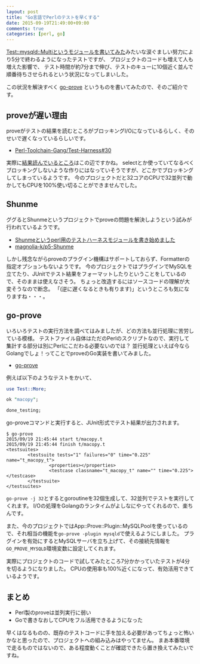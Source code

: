 ```yaml
---
layout: post
title: "Go言語でPerlのテストを早くする"
date: 2015-09-19T21:49:00+09:00
comments: true
categories: [perl, go]
---
```


[Test::mysqld::Multiというモジュールを書いてみた](http://shogo82148.github.io/blog/2015/06/20/test-mysqld-multi/)みたいな涙ぐましい努力により5分で終わるようになったテストですが、
プロジェクトのコードも増えて人も増えた影響で、
テスト時間が約7分まで伸び、テストのキューに10個近く並んで順番待ちさせられるという状況になってしまいした。

この状況を解決すべく [go-prove](https://github.com/shogo82148/go-prove) というものを書いてみたので、そのご紹介です。

## proveが遅い理由

proveがテストの結果を読むところがブロッキングI/Oになっているらしく、そのせいで遅くなっているらしいです。

- [Perl-Toolchain-Gang/Test-Harness#30](https://github.com/Perl-Toolchain-Gang/Test-Harness/issues/30)

実際に[結果読んでいるところ](https://github.com/Perl-Toolchain-Gang/Test-Harness/blob/a278e504794c649c61f2c362841eec1a9735a3d0/lib/TAP/Parser/Iterator/Process.pm#L245)はこの辺ですかね。
selectとか使っていてなるべくブロッキングしないような作りにはなっていそうですが、どこかでブロッキングしてしまっているようです。
今のプロジェクトだと32コアのCPUで32並列で動かしてもCPUを100%使い切ることができませんでした。


## Shunme

ググるとShunmeというプロジェクトでproveの問題を解決しようという試みが行われているようです。

- [Shunmeというperl用のテストハーネスモジュールを書き始めました](http://code-stylistics.net/archives/shunme.html)
- [magnolia-k/p5-Shunme](https://github.com/magnolia-k/p5-Shunme)

しかし残念ながらproveのプラグイン機構はサポートしておらず、Formatterの指定オプションもないようです。
今のプロジェクトではプラグインでMySQLを立てたり、JUnitでテスト結果をフォーマットしたりということをしているので、そのままは使えなさそう。
ちょっと改造するにはソースコードの理解が大変そうなので断念。
「(逆に遅くなるときも有ります)」というところも気になりますね・・・。


## go-prove

いろいろテストの実行方法を調べてはみましたが、どの方法も並行処理に苦労している模様。
テストファイル自体はただのPerlのスクリプトなので、実行して集計する部分は別にPerlにこだわる必要ないのでは？
並行処理といえば今ならGolangでしょ！ってことでproveのGo実装を書いてみました。

- [go-prove](https://github.com/shogo82148/go-prove)

例えば以下のようなテストをかいて、

``` perl t/macopy.t
use Test::More;

ok "macopy";

done_testing;
```

go-proveコマンドと実行すると、JUnit形式でテスト結果が出力されます。

```
$ go-prove
2015/09/19 21:45:44 start t/macopy.t
2015/09/19 21:45:44 finish t/macopy.t
<testsuites>
        <testsuite tests="1" failures="0" time="0.225" name="t_macopy_t">
		        <properties></properties>
				<testcase classname="t_macopy_t" name="" time="0.225"></testcase>
		</testsuite>
</testsuites>
```

`go-prove -j 32`とするとgoroutineを32個生成して、32並列でテストを実行してくれます。
I/Oの処理をGolangのランタイムがよしなにやってくれるので、楽ちんです。

また、今のプロジェクトではApp::Prove::Plugin::MySQLPoolを使っているので、それ相当の機能を`go-prove -plugin mysqld`で使えるようにしました。
プラグインを有効にするとMySQLサーバを立ち上げて、その接続先情報を`GO_PROVE_MYSQLD`環境変数に設定してくれます。


実際にプロジェクトのコードで試してみたところ7分かかっていたテストが4分を切るようになりました。
CPUの使用率も100%近くになって、有効活用できているようです。


## まとめ

- Perl製のproveは並列実行に弱い
- Goで書きなおしてCPUをフル活用できるようになった

早くはなるものの、既存のテストコードに手を加える必要があってちょっと怖いかなと思ったので、プロジェクトへの組み込みはやってません。
まあ本番環境で走るものではないので、ある程度動くことが確認できたら置き換えてみたいですね。
